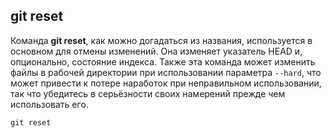 ## git reset

Команда **git reset**, как можно догадаться из названия, используется в основном для отмены изменений. 
Она изменяет указатель HEAD и, опционально, состояние индекса. 
Также эта команда может изменить файлы в рабочей директории при использовании параметра ```--hard```, 
что может привести к потере наработок при неправильном использовании, 
так что убедитесь в серьёзности своих намерений прежде чем использовать его.

```bash-
git reset
```